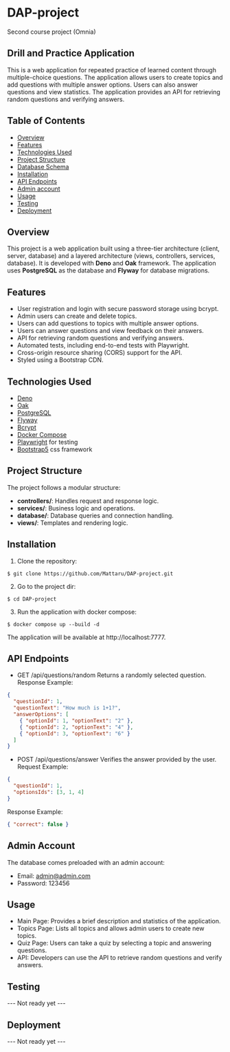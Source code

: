 # DAP-project
Second course project (Omnia)

## Drill and Practice Application

This is a web application for repeated practice of learned content through multiple-choice questions. The application allows users to create topics and add questions with multiple answer options. Users can also answer questions and view statistics. The application provides an API for retrieving random questions and verifying answers.

## Table of Contents

- [Overview](#overview)
- [Features](#features)
- [Technologies Used](#technologies-used)
- [Project Structure](#project-structure)
- [Database Schema](#database-schema)
- [Installation](#installation)
- [API Endpoints](#api-endpoints)
- [Admin account](#admin-account)
- [Usage](#usage)
- [Testing](#testing)
- [Deployment](#deployment)

## Overview

This project is a web application built using a three-tier architecture (client, server, database) and a layered architecture (views, controllers, services, database). It is developed with **Deno** and **Oak** framework. The application uses **PostgreSQL** as the database and **Flyway** for database migrations.

## Features

- User registration and login with secure password storage using bcrypt.
- Admin users can create and delete topics.
- Users can add questions to topics with multiple answer options.
- Users can answer questions and view feedback on their answers.
- API for retrieving random questions and verifying answers.
- Automated tests, including end-to-end tests with Playwright.
- Cross-origin resource sharing (CORS) support for the API.
- Styled using a Bootstrap CDN.

## Technologies Used

- [Deno](https://deno.land/)
- [Oak](https://deno.land/x/oak)
- [PostgreSQL](https://www.postgresql.org/)
- [Flyway](https://flywaydb.org/)
- [Bcrypt](https://deno.land/x/bcrypt)
- [Docker Compose](https://docs.docker.com/compose/)
- [Playwright](https://playwright.dev/) for testing
- [Bootstrap5](https://getbootstrap.com/) css framework

## Project Structure

The project follows a modular structure:
- **controllers/**: Handles request and response logic.
- **services/**: Business logic and operations.
- **database/**: Database queries and connection handling.
- **views/**: Templates and rendering logic.

## Installation

1. Clone the repository:
```
$ git clone https://github.com/Mattaru/DAP-project.git
```
2. Go to the project dir:
```
$ cd DAP-project
```
3. Run the application with docker compose:
```
$ docker compose up --build -d
```
The application will be available at http://localhost:7777.

## API Endpoints

- GET /api/questions/random
Returns a randomly selected question.
Response Example:
```json
{
  "questionId": 1,
  "questionText": "How much is 1+1?",
  "answerOptions": [
    { "optionId": 1, "optionText": "2" },
    { "optionId": 2, "optionText": "4" },
    { "optionId": 3, "optionText": "6" }
  ]
}
```
- POST /api/questions/answer
Verifies the answer provided by the user.
Request Example:
```json
{
  "questionId": 1,
  "optionsIds": [3, 1, 4]
}
```
Response Example:
```json
{ "correct": false }
```

## Admin Account

The database comes preloaded with an admin account:
- Email: admin@admin.com
- Password: 123456

## Usage

- Main Page: Provides a brief description and statistics of the application.
- Topics Page: Lists all topics and allows admin users to create new topics.
- Quiz Page: Users can take a quiz by selecting a topic and answering questions.
- API: Developers can use the API to retrieve random questions and verify answers.

## Testing

--- Not ready yet ---

## Deployment

--- Not ready yet ---
